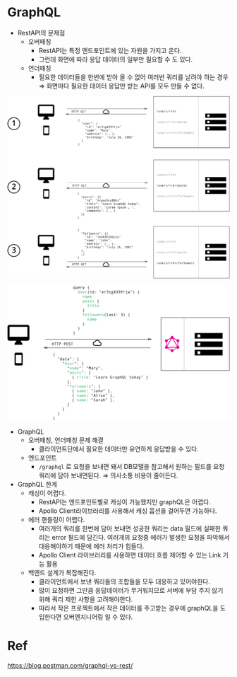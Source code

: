 # GraphQL

- RestAPI의 문제점
  - 오버패칭
    - RestAPI는 특정 엔드포인트에 있는 자원을 가지고 온다.
    - 그런데 화면에 따라 응답 데이터의 일부만 필요할 수 도 있다.
  - 언더패칭
    - 필요한 데이터들을 한번에 받아 올 수 없어 여러번 쿼리를 날려야 하는 경우
  ⇒ 화면마다 필요한 데이터 응답만 받는 API를 모두 만들 수 없다.

![image.png](./assets/1.png)

![z9VKnHs.png](./assets/2.png)

- GraphQL
  - 오버패칭, 언더패칭 문제 해결
    - 클라이언트단에서 필요한 데이터만 유연하게 응답받을 수 있다.
  - 엔드포인트
    - `/graphql` 로 요청을 보내면 돼서 DB모델을 참고해서 원하는 필드를 요청 쿼리에 담아 보내면된다. ⇒ 의사소통 비용이 줄어든다.
- GraphQL 한계
  - 캐싱이 어렵다.
    - RestAPI는 엔드포인트별로 캐싱이 가능했지만 graphQL은 어렵다.
    - Apollo Client라이브러리를 사용해서 캐싱 옵션을 걸어두면 가능하다.
  - 에러 핸들링이 어렵다.
    - 여러개의 쿼리를 한번에 담아 보내면 성공한 쿼리는 data 필드에 실패한 쿼리는 error 필드에 담긴다. 여러개의 요청중 에러가 발생한 요청을 파악해서 대응해야하기 때문에 에러 처리가 힘들다.
    - Apollo Client 라이브러리를 사용하면 데이터 흐름 제어할 수 있는 Link 기능 활용
  - 백엔드 설계가 복잡해진다.
    - 클라이언트에서 보낸 쿼리들의 조합들을 모두 대응하고 있어야한다.
    - 많이 요청하면 그만큼 응답데이터가 무거워지므로 서버에 부담 주지 않기 위해 쿼리 제한 사항을 고려해야한다.
    - 따라서 작은 프로젝트에서 작은 데이터를 주고받는 경우에 graphQL을 도입한다면 오버엔지니어링 일 수 있다.

# Ref

https://blog.postman.com/graphql-vs-rest/
